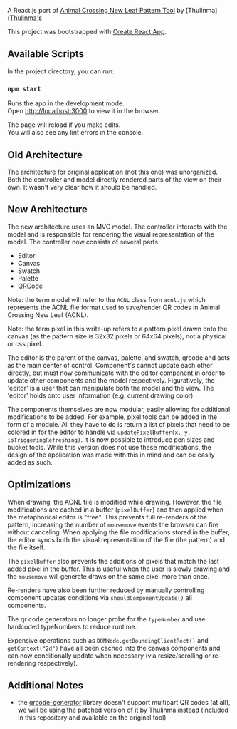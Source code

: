 A React.js port of [Animal Crossing New Leaf Pattern Tool](https://thulinma.com/acnl/) by [Thulinma]([Thulinma's](https://github.com/Thulinma)

This project was bootstrapped with [Create React App](https://github.com/facebook/create-react-app).

## Available Scripts

In the project directory, you can run:

### `npm start`

Runs the app in the development mode.<br>
Open [http://localhost:3000](http://localhost:3000) to view it in the browser.

The page will reload if you make edits.<br>
You will also see any lint errors in the console.


## Old Architecture

The architecture for original application (not this one) was unorganized. Both the controller and model directly rendered parts of the view on their own. It wasn't very clear how it should be handled.

## New Architecture

The new architecture uses an MVC model. The controller interacts with the model and is responsible for rendering the visual representation of the model. The controller now consists of several parts.

* Editor
* Canvas
* Swatch
* Palette
* QRCode

Note: the term model will refer to the `ACNL` class from `acnl.js` which represents the ACNL file format used to save/render QR codes in Animal Crossing New Leaf (ACNL).

Note: the term pixel in this write-up refers to a pattern pixel drawn onto the canvas (as the pattern size is 32x32 pixels or 64x64 pixels), not a physical or css pixel.

The editor is the parent of the canvas, palette, and swatch, qrcode and acts as the main center of control. Component's cannot update each other directly, but must now communicate with the editor component in order to update other components and the model respectively. Figuratively, the 'editor' is a user that can manipulate both the model and the view. The 'editor' holds onto user information (e.g. current drawing color).

The components themselves are now modular, easily allowing for additional modifications to be added. For example, pixel tools can be added in the form of a module. All they have to do is return a list of pixels that need to be colored in for the editor to handle via `updatePixelBuffer(x, y, isTriggeringRefreshing)`. It is now possible to introduce pen sizes and bucket tools. While this version does not use these modifications, the design of the application was made with this in mind and can be easily added as such.


## Optimizations

When drawing, the ACNL file is modified while drawing. However, the file modifications are cached in a buffer (`pixelBuffer`) and then applied when the metaphorical editor is "free". This prevents full re-renders of the pattern, increasing the number of `mousemove` events the browser can fire without canceling. When applying the file modifications stored in the buffer, the editor syncs both the visual representation of the file (the pattern) and the file itself.

The `pixelBuffer` also prevents the additions of pixels that match the last added pixel in the buffer. This is useful when the user is slowly drawing and the `mousemove` will generate draws on the same pixel more than once.

Re-renders have also been further reduced by manually controlling component updates conditions via `shouldComponentUpdate()` all components.

The qr code generators no longer probe for the `typeNumber` and use hardcoded typeNumbers to reduce runtime.

Expensive operations such as `DOMNode.getBoundingClientRect()` and `getContext("2d")` have all been cached into the canvas components and can now conditionally update when necessary (via resize/scrolling or re-rendering respectively).


## Additional Notes

* the [qrcode-generator](https://github.com/kazuhikoarase/qrcode-generator) library doesn't support multipart QR codes (at all), we will be using the patched version of it by Thulinma instead (included in this repository and available on the original tool)
